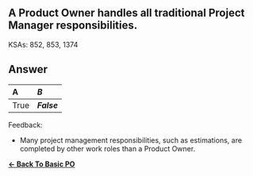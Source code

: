 ## A Product Owner handles all traditional Project Manager responsibilities.

KSAs: 852, 853, 1374

## Answer
| A | ***B*** |
| :--- | :--- |
| True | ***False*** |


Feedback:

- Many project management responsibilities, such as estimations, are completed by other work roles than a Product Owner.

[**<- Back To Basic PO**](../../../Basic_PO.md)

